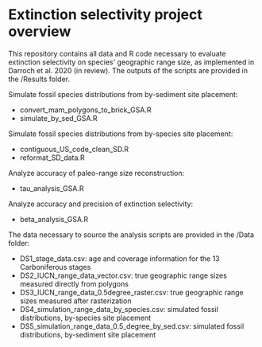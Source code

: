 # Extinction selectivity project overview
This repository contains all data and R code necessary to evaluate extinction selectivity on species' geographic range size, as implemented in Darroch et al. 2020 (in review). The outputs of the scripts are provided in the /Results folder.

Simulate fossil species distributions from by-sediment site placement:
- convert_mam_polygons_to_brick_GSA.R
- simulate_by_sed_GSA.R

Simulate fossil species distributions from by-species site placement:
- contiguous_US_code_clean_SD.R
- reformat_SD_data.R

Analyze accuracy of paleo-range size reconstruction:
- tau_analysis_GSA.R

Analyze accuracy and precision of extinction selectivity:
- beta_analysis_GSA.R

The data necessary to source the analysis scripts are provided in the /Data folder:
- DS1_stage_data.csv: age and coverage information for the 13 Carboniferous stages
- DS2_IUCN_range_data_vector.csv: true geographic range sizes measured directly from polygons
- DS3_IUCN_range_data_0.5degree_raster.csv: true geographic range sizes measured after rasterization
- DS4_simulation_range_data_by_species.csv: simulated fossil distributions, by-species site placement
- DS5_simulation_range_data_0.5_degree_by_sed.csv: simulated fossil distributions, by-sediment site placement
